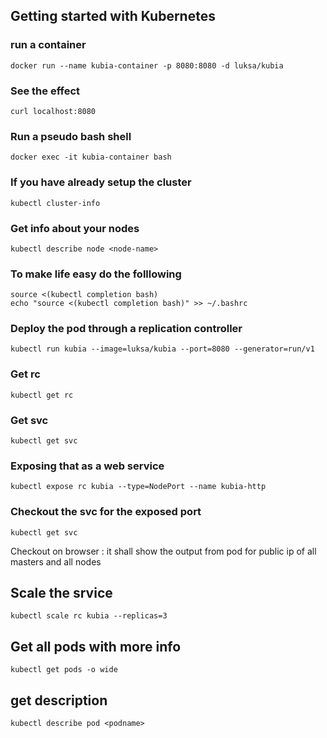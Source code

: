 ## Getting started with Kubernetes
### run a container
    docker run --name kubia-container -p 8080:8080 -d luksa/kubia

### See the effect 
    curl localhost:8080

### Run a pseudo bash shell
    docker exec -it kubia-container bash

### If you have already setup the cluster 
    kubectl cluster-info

### Get info about your nodes
    kubectl describe node <node-name>

### To make life easy do the folllowing
    source <(kubectl completion bash)
    echo "source <(kubectl completion bash)" >> ~/.bashrc 

### Deploy the pod through a replication controller
    kubectl run kubia --image=luksa/kubia --port=8080 --generator=run/v1

### Get rc
    kubectl get rc

### Get svc 
    kubectl get svc

### Exposing that as a web service
    kubectl expose rc kubia --type=NodePort --name kubia-http
 
### Checkout the svc for the exposed port
    kubectl get svc
 
Checkout on browser <public ip>:<port>
it shall show the output from pod for public ip of all masters and all nodes
 
## Scale the srvice
    kubectl scale rc kubia --replicas=3

## Get all pods with more info 
    kubectl get pods -o wide

## get description
    kubectl describe pod <podname>

